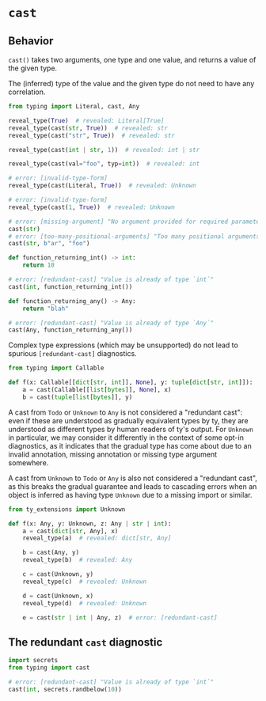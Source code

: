 # `cast`

## Behavior

`cast()` takes two arguments, one type and one value, and returns a value of the given type.

The (inferred) type of the value and the given type do not need to have any correlation.

```py
from typing import Literal, cast, Any

reveal_type(True)  # revealed: Literal[True]
reveal_type(cast(str, True))  # revealed: str
reveal_type(cast("str", True))  # revealed: str

reveal_type(cast(int | str, 1))  # revealed: int | str

reveal_type(cast(val="foo", typ=int))  # revealed: int

# error: [invalid-type-form]
reveal_type(cast(Literal, True))  # revealed: Unknown

# error: [invalid-type-form]
reveal_type(cast(1, True))  # revealed: Unknown

# error: [missing-argument] "No argument provided for required parameter `val` of function `cast`"
cast(str)
# error: [too-many-positional-arguments] "Too many positional arguments to function `cast`: expected 2, got 3"
cast(str, b"ar", "foo")

def function_returning_int() -> int:
    return 10

# error: [redundant-cast] "Value is already of type `int`"
cast(int, function_returning_int())

def function_returning_any() -> Any:
    return "blah"

# error: [redundant-cast] "Value is already of type `Any`"
cast(Any, function_returning_any())
```

Complex type expressions (which may be unsupported) do not lead to spurious `[redundant-cast]`
diagnostics.

```py
from typing import Callable

def f(x: Callable[[dict[str, int]], None], y: tuple[dict[str, int]]):
    a = cast(Callable[[list[bytes]], None], x)
    b = cast(tuple[list[bytes]], y)
```

A cast from `Todo` or `Unknown` to `Any` is not considered a "redundant cast": even if these are
understood as gradually equivalent types by ty, they are understood as different types by human
readers of ty's output. For `Unknown` in particular, we may consider it differently in the context
of some opt-in diagnostics, as it indicates that the gradual type has come about due to an invalid
annotation, missing annotation or missing type argument somewhere.

A cast from `Unknown` to `Todo` or `Any` is also not considered a "redundant cast", as this breaks
the gradual guarantee and leads to cascading errors when an object is inferred as having type
`Unknown` due to a missing import or similar.

```py
from ty_extensions import Unknown

def f(x: Any, y: Unknown, z: Any | str | int):
    a = cast(dict[str, Any], x)
    reveal_type(a)  # revealed: dict[str, Any]

    b = cast(Any, y)
    reveal_type(b)  # revealed: Any

    c = cast(Unknown, y)
    reveal_type(c)  # revealed: Unknown

    d = cast(Unknown, x)
    reveal_type(d)  # revealed: Unknown

    e = cast(str | int | Any, z)  # error: [redundant-cast]
```

## The redundant `cast` diagnostic

<!-- snapshot-diagnostics -->

```py
import secrets
from typing import cast

# error: [redundant-cast] "Value is already of type `int`"
cast(int, secrets.randbelow(10))
```
